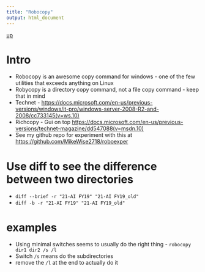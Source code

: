 ```yaml
---
title: "Robocopy"
output: html_document
---
```

[up](https://mikewise2718.github.io/markdowndocs/)

# Intro
- Robocopy is an awesome copy command for windows - one of the few utilities that exceeds anything on Linux
- Robycopy is a directory copy command, not a file copy command - keep that in mind
- Technet - <https://docs.microsoft.com/en-us/previous-versions/windows/it-pro/windows-server-2008-R2-and-2008/cc733145(v=ws.10)>
- Richcopy - Gui on top <https://docs.microsoft.com/en-us/previous-versions/technet-magazine/dd547088(v=msdn.10)>
- See my github repo for experiment with this at <https://github.com/MikeWise2718/roboexper>

# Use  diff to see the difference between two directories
-  `diff --brief -r "21-AI FY19" "21-AI FY19_old"`
-  `diff -b -r "21-AI FY19" "21-AI FY19_old"`

# examples
- Using minimal switches seems to usually do the right thing - `robocopy dir1 dir2 /s /l`
- Switch `/s` means do the subdirectories
- remove the `/l` at the end to actually do it
